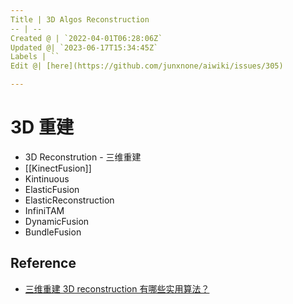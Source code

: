 ```yaml
---
Title | 3D Algos Reconstruction
-- | --
Created @ | `2022-04-01T06:28:06Z`
Updated @| `2023-06-17T15:34:45Z`
Labels | ``
Edit @| [here](https://github.com/junxnone/aiwiki/issues/305)

---
```

# 3D 重建

- 3D Reconstrution - 三维重建
- [[KinectFusion]]
- Kintinuous
- ElasticFusion
- ElasticReconstruction
- InfiniTAM
- DynamicFusion
- BundleFusion


## Reference
- [三维重建 3D reconstruction 有哪些实用算法？](https://www.zhihu.com/question/29885222)


